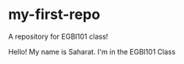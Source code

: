 # my-first-repo

A repository for EGBI101 class!

Hello! My name is Saharat. I'm in the EGBI101 Class

